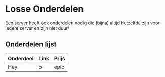 # Losse Onderdelen

Een server heeft ook onderdelen nodig die (bijna) altijd hetzelfde zijn voor iedere server en zijn niet duur/

## Onderdelen lijst

| Onderdeel | Link | Prijs |
| --- | --- | --- |
| Hey | o | epic | 
